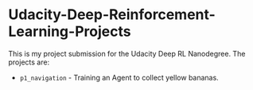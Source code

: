 # Udacity-Deep-Reinforcement-Learning-Projects
This is my project submission for the Udacity Deep RL Nanodegree. The projects are:
* `p1_navigation` - Training an Agent to collect yellow bananas. 
